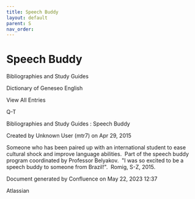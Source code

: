 ```yaml
---
title: Speech Buddy
layout: default
parent: S
nav_order:
---
```


# Speech Buddy

Bibliographies and Study Guides

Dictionary of Geneseo English

View All Entries

Q-T

Bibliographies and Study Guides : Speech Buddy

Created by  Unknown User (mtr7) on Apr 29, 2015

Someone who has been paired up with an international student to ease cultural shock and improve language abilities.  Part of the speech buddy program coordinated by Professor Belyakov.  &quot;I was so excited to be a speech buddy to someone from Brazil!&quot;.  Romig, S-Z, 2015.

Document generated by Confluence on May 22, 2023 12:37

Atlassian
